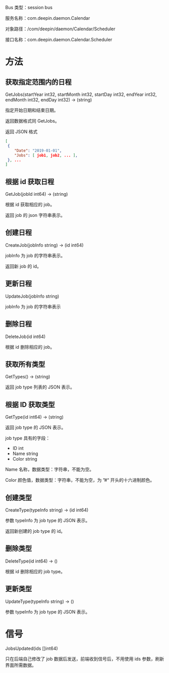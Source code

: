 Bus 类型：session bus

服务名称：com.deepin.daemon.Calendar

对象路径：/com/deepin/daemon/Calendar/Scheduler

接口名称：com.deepin.daemon.Calendar.Scheduler


# 方法

## 获取指定范围内的日程
GetJobs(startYear int32, startMonth int32, startDay int32,
endYear int32, endMonth int32, endDay int32) -> (string)


指定开始日期和结束日期。

返回数据格式同 GetJobs。

返回 JSON 格式

```json
[
 {
    "Date": "2019-01-01",
    "Jobs": [ job1, job2, ... ],
 }, ...
]
```

## 根据 id 获取日程
GetJob(jobId int64) -> (string)

根据 id 获取相应的 job。

返回 job 的 json 字符串表示。

## 创建日程

CreateJob(jobInfo string) -> (id int64)

jobInfo 为 job 的字符串表示。

返回新 job 的 id。


## 更新日程

UpdateJob(jobInfo string)

jobInfo 为 job 的字符串表示

## 删除日程

DeleteJob(id int64)

根据 id 删除相应的 job。

## 获取所有类型

GetTypes() -> (string)

返回 job type 列表的 JSON 表示。

## 根据 ID 获取类型

GetType(id int64) -> (string)

返回 job type 的 JSON 表示。

job type 具有的字段：

- ID int
- Name string
- Color string

Name 名称，数据类型：字符串，不能为空。

Color 颜色值，数据类型：字符串，不能为空，为 ”#“ 开头的十六进制颜色。

## 创建类型

CreateType(typeInfo string) -> (id int64)

参数 typeInfo 为 job type 的 JSON 表示。

返回新创建的 job type 的 id。

## 删除类型

DeleteType(id int64) -> ()

根据 id 删除相应的 job type。

## 更新类型

UpdateType(typeInfo string) -> ()

参数 typeInfo 为 job type 的 JSON 表示。

# 信号

JobsUpdated(ids []int64)

只在后端自己修改了 job 数据后发送，前端收到信号后，不用使用 ids 参数，刷新界面所需数据。
